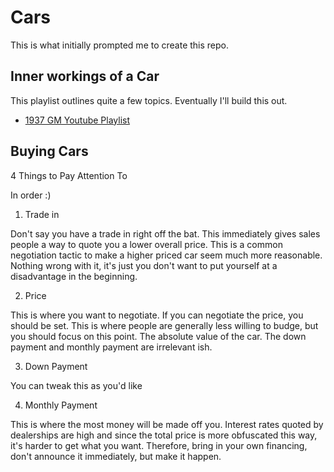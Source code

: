 # Cars

This is what initially prompted me to create this repo.

## Inner workings of a Car

This playlist outlines quite a few topics.
Eventually I'll build this out.

- [1937 GM Youtube Playlist](https://www.youtube.com/playlist?list=PLI7lqC4ZBnInJOAwogQJtSq4UQu69Pjj4)

## Buying Cars

4 Things to Pay Attention To

In order :)

1. Trade in

Don't say you have a trade in right off the bat. This immediately gives sales people a way to quote you a lower overall price. This is a common negotiation tactic to make a higher priced car seem much more reasonable. Nothing wrong with it, it's just you don't want to put yourself at a disadvantage in the beginning.

2. Price

This is where you want to negotiate. If you can negotiate the price, you should be set. This is where people are generally less willing to budge, but you should focus on this point. The absolute value of the car. The down payment and monthly payment are irrelevant ish.

3. Down Payment

You can tweak this as you'd like

4. Monthly Payment

This is where the most money will be made off you. Interest rates quoted by dealerships are high and since the total price is more obfuscated this way, it's harder to get what you want.
Therefore, bring in your own financing, don't announce it immediately, but make it happen.
